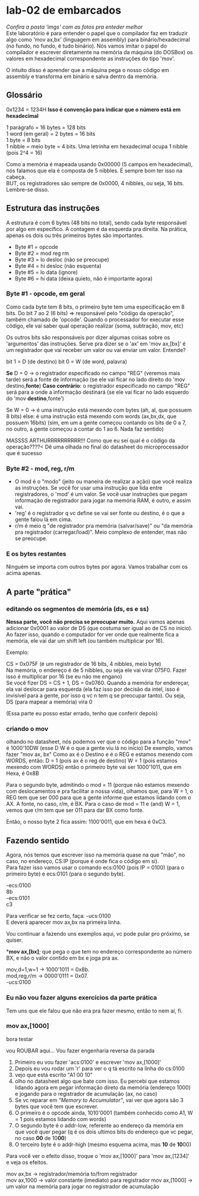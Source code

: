 # lab-02 de embarcados

*Confira a pasta 'imgs' com as fotos pra enteder melhor*  
Este laboratório é para entender o papel que o compilador faz em traduzir algo como 'mov ax,bx' (linguagem em assembly) para binário/hexadecimal (no fundo, no fundo, é tudo binário). Nós vamos imitar o papel do compilador e escrever diretamente na memória da máquina (do DOSBox) os valores em hexadecimal correspondente as instruções do tipo 'mov'.  

O intuito disso é aprender que a máquina pega o nosso código em assembly e transforma em binário e salva dentro da memória.

## Glossário

0x1234 = 1234H **Isso é convenção para indicar que o número está em hexadecimal**  

1 parágrafo = 16 bytes  = 128 bits  
1 word (em geral) = 2 bytes = 16 bits  
1 byte = 8 bits  
1 nibble = meio byte = 4 bits. Uma letrinha em hexadecimal ocupa 1 nibble (pois 2^4 = 16)

Como a memória é mapeada usando 0x00000 (5 campos em hexadecimal), nós falamos que ela é composta de 5 nibbles. É sempre bom ter isso na cabeça.  
BUT, os registradores são sempre de 0x0000, 4 nibbles, ou seja, 16 bits.  Lembre-se disso.  

## Estrutura das instruções

A estrutura é com 6 bytes (48 bits no total), sendo cada byte responsável por algo em específico.
A contagem é da esquerda pra direita. Na prática, apenas os dois ou três primeiros bytes são importantes.  

* Byte #1 = opcode
* Byte #2 = mod reg rm
* Byte #3 = lo desloc (não se preocupe)
* Byte #4 = hi desloc (não esquenta)
* Byte #5 = lo data (ignore)
* Byte #6 = hi data (deixa quieto, não é importante agora)

### Byte #1 - opcode, em geral

Como cada byte tem 8 bits, o primeiro byte tem uma especificação em 8 bits.
Do bit 7 ao 2 (6 bits) => responsável pelo "código da operação", também chamado de 'opcode'.
Quando o processador for executar esse código, ele vai saber qual operação realizar (soma, subtração, mov, etc)  

Os outros bits são responsáveis por dizer algumas coisas sobre os 'argumentos' das instruções. Serve pra dizer se o 'ax' em 'mov ax,[bx]' é um registrador que vai receber um valor ou vai enviar um valor. Entende?  

bit 1 = D  (de destino)
bit 0 = W  (de word, palavra)  

**Se** D = 0 -> o registrador especificado no campo "REG" (veremos mais tarde) será a fonte de informação (se ele vai ficar no lado direito do 'mov destino,**fonte**)
**Caso contrário**: o registrador especificado no campo "REG" será para a onde a informação destinará (se ele vai ficar no lado esquerdo do 'mov **destino**,fonte')  

Se W = 0 -> é uma instrução está mexendo com bytes (ah, al, que possuem 8 bits)
else: é uma instrução está mexendo com words (ax,bx,dx, que possuem 16bits)
(sim, em um a gente começou contando os bits de 0 a 7, no outro, a gente começou a contar do 1 ao 6. Nada faz sentido)

MASSSS ARTHURRRRRRRRRR!!! Como que eu sei qual é o código da operação????<
Dê uma olhada no final do datasheet do microprocessador que é sucesso

### Byte #2 - mod, reg, r/m

* O mod é o "modo" (jeito ou maneira de realizar a ação) que você realiza as instruções. Se você for usar uma instrução que lida entre registradores, o 'mod' é um valor. Se você usar instruções que pegam informação de registrador para jogar na memória RAM, é outro, e assim vai.
* 'reg' é o registrador q vc define se vai ser fonte ou destino, é o que a gente falou lá em cima.
* r/m é meio q "de registrador pra memória (salvar/save)" ou "da memória pra registrador (carregar/load)". Meio complexo de entender, mas não se preocupe.

### E os bytes restantes

Ninguém se importa com outros bytes por agora. Vamos trabalhar com os acima apenas.

## A parte "prática"

### editando os segmentos de memória (ds, es e ss)

**Nessa parte, você não precisa se preocupar muito.** Aqui vamos apenas adicionar 0x0001 ao valor de DS (que costuma ser igual ao de CS no início). Ao fazer isso, quando o computador for ver onde que realmente fica a memória, ele vai dar um shift left (ou também multiplicar por 16).  

Exemplo:

CS = 0x075F (é um registrador de 16 bits, 4 nibbles, meio byte)  
Na memória, o endereço é de 5 nibbles, ou seja ele vai virar 075F0. Fazer isso é multiplicar por 16 (se eu não me engano)  
Se você fizer DS = CS + 1, DS = 0x0760. Quando a memória for endereçar, ela vai deslocar para esquerda (ela faz isso por decisão da intel, isso é invisível para a gente, por isso q vc n tem q se preocupar tanto). Ou seja, DS (para mapear a memória) vira 0

(Essa parte eu posso estar errado, tenho que conferir depois)

### criando o mov

olhando no datasheet, nós podemos ver que o código para a função "mov" é
1000'10DW (esse D W é o que a gente viu lá no início)
De exemplo, vamos fazer "mov ax, bx"
Como ax é o Destino e é o REG e estamos mexendo com WORDS, então:
D = 1 (pois ax é o reg de destino)
W = 1 (pois estamos mexendo com WORDS)
então o primeiro byte vai ser 1000'1011, que em Hexa, é 0x8B

Para o segundo byte, admitindo o mod = 11 (porque não estamos mexendo com deslocamentos e pra facilitar a nossa vida), olhamos que, para W = 1, o REG tem que ser 000 para que a gente informe que estamos lidando com o AX.
A fonte, no caso, r/m, é BX. Para o caso de mod = 11 e (and) W = 1, vemos que r/m tem que ser 011 para dar BX como fonte.

Então, o nosso byte 2 fica assim: 1100'0011, que em hexa é 0xC3.

## Fazendo sentido

Agora, nós temos que escrever isso na memória quase na que "mão", no caso, no endereço, CS:IP (porque é onde fica o código em si).  
Para fazer isso vamos usar o comando ecs:0100 (pois IP = 0100) (para o primeiro byte) e ecs:0101 (para o segundo byte).  

-ecs:0100  
8b  
-ecs:0101  
c3  

Para verificar se fez certo, faça:
-ucs:0100  
E deverá aparecer mov ax,bx na primeira linha.  

Vou continuar a fazendo uns exemplos aqui, vc pode pular pro próximo, se quiser.  

***mov ax,[bx]**; que pega o que tem no endereço correspondente ao número BX, e não o valor contido em bx e joga pra ax.  

mov,d=1,w=1 -> 1000'1011 = 0x8b.  
mod,reg,r/m -> 0000'0111 = 0x07.  
-ucs:0100  

### Eu não vou fazer alguns exercícios da parte prática

Tem uns que ele falou que não era pra fazer mesmo, então to nem aí, fi.

### mov ax,[1000]

bora testar

vou ROUBAR aqui... Vou fazer engenharia reversa da parada  

1) Primeiro eu vou fazer 'acs:0100' e escrever 'mov ax,[1000]'
2) Depois eu vou rodar um 'r' para ver o q tá escrito na linha do cs:0100
3) vejo que está escrito "A1 00 10"
4) olho no datasheet algo que bate com isso. Eu percebi que estamos lidando agora em pegar informação direto da memória (endereço 1000) e jogando para o registrador de acumulação (ax, no caso)
5) Se vc reparar em *"Memory to Accumulator"*, vai ver que agora são 3 bytes que você tem que escrever.
6) O primeiro é o opcode ainda, 1010'0001 (também conhecido como A1, W = 1 pois estamos lidando com words)
7) O segundo byte é o addr-low, referente ao endereço da memória em que você quer pegar (q é os dois ultimos bits do endereço que vc pegar, no caso **00** de 10**00**)
8) O terceiro byte é o addr-high (mesmo esquema acima, mas **10** de **10**00)  

Para você ver o efeito disso, troque o 'mov ax,[1000]' para 'mov ax,[1234]' e veja os efeitos.  

mov ax,bx -> registrador/memória to/from registrador  
mov ax,1000 -> valor constante (imediato) para registrador
mov ax,[1000] -> um valor na memória para jogar no registrador de acumulação  
